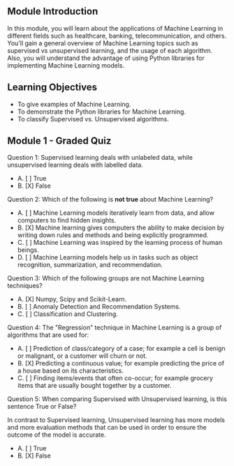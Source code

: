 ## Module Introduction

In this module, you will learn about the applications of Machine Learning in different fields such as healthcare, banking, telecommunication, and others. You'll gain a general overview of Machine Learning topics such as supervised vs unsupervised learning, and the usage of each algorithm. Also, you will understand the advantage of using Python libraries for implementing Machine Learning models.

## Learning Objectives

* To give examples of Machine Learning.
* To demonstrate the Python libraries for Machine Learning.
* To classify Supervised vs. Unsupervised algorithms.

## Module 1 - Graded Quiz

Question 1: Supervised learning deals with unlabeled data, while unsupervised learning deals with labelled data.

- A. [ ] True
- B. [X] False

Question 2: Which of the following is **not true** about Machine Learning?

- A. [ ] Machine Learning models iteratively learn from data, and allow computers to find hidden insights.
- B. [X] Machine learning gives computers the ability to make decision by writing down rules and methods and being explicitly programmed.
- C. [ ] Machine Learning was inspired by the learning process of human beings.
- D. [ ] Machine Learning models help us in tasks such as object recognition, summarization, and recommendation.

Question 3: Which of the following groups are not Machine Learning techniques?

- A. [X] Numpy, Scipy and Scikit-Learn.
- B. [ ] Anomaly Detection and Recommendation Systems.
- C. [ ] Classification and Clustering.

Question 4: The "Regression" technique in Machine Learning is a group of algorithms that are used for:

- A. [ ] Prediction of class/category of a case; for example a cell is benign or malignant, or a customer will churn or not.
- B. [X] Predicting a continuous value; for example predicting the price of a house based on its characteristics.
- C. [ ] Finding items/events that often co-occur; for example grocery items that are usually bought together by a customer.

Question 5: When comparing Supervised with Unsupervised learning, is this sentence True or False?

In contrast to Supervised learning, Unsupervised learning has more models and more evaluation methods that can be used in order to ensure the outcome of the model is accurate.

- A. [ ] True
- B. [X] False
